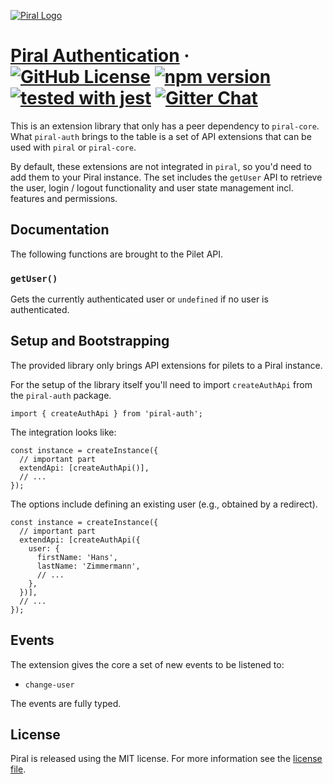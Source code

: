 [![Piral Logo](https://github.com/smapiot/piral/raw/master/docs/assets/logo.png)](https://piral.io)

# [Piral Authentication](https://piral.io) &middot; [![GitHub License](https://img.shields.io/badge/license-MIT-blue.svg)](https://github.com/smapiot/piral/blob/master/LICENSE) [![npm version](https://img.shields.io/npm/v/piral-auth.svg?style=flat)](https://www.npmjs.com/package/piral-auth) [![tested with jest](https://img.shields.io/badge/tested_with-jest-99424f.svg)](https://jestjs.io) [![Gitter Chat](https://badges.gitter.im/gitterHQ/gitter.png)](https://gitter.im/piral-io/community)

This is an extension library that only has a peer dependency to `piral-core`. What `piral-auth` brings to the table is a set of API extensions that can be used with `piral` or `piral-core`.

By default, these extensions are not integrated in `piral`, so you'd need to add them to your Piral instance. The set includes the `getUser` API to retrieve the user, login / logout functionality and user state management incl. features and permissions.

## Documentation

The following functions are brought to the Pilet API.

### `getUser()`

Gets the currently authenticated user or `undefined` if no user is authenticated.

## Setup and Bootstrapping

The provided library only brings API extensions for pilets to a Piral instance.

For the setup of the library itself you'll need to import `createAuthApi` from the `piral-auth` package.

```tsx
import { createAuthApi } from 'piral-auth';
```

The integration looks like:

```tsx
const instance = createInstance({
  // important part
  extendApi: [createAuthApi()],
  // ...
});
```

The options include defining an existing user (e.g., obtained by a redirect).

```tsx
const instance = createInstance({
  // important part
  extendApi: [createAuthApi({
    user: {
      firstName: 'Hans',
      lastName: 'Zimmermann',
      // ...
    },
  })],
  // ...
});
```

## Events

The extension gives the core a set of new events to be listened to:

- `change-user`

The events are fully typed.

## License

Piral is released using the MIT license. For more information see the [license file](./LICENSE).
